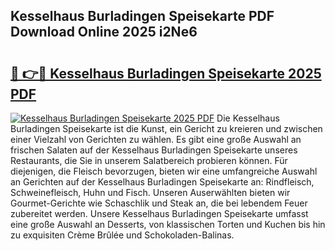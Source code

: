 ## Kesselhaus Burladingen Speisekarte PDF Download Online 2025 i2Ne6

# <h2><a href="http://gca6kjm.nevu.top/?p=Kesselhaus+Burladingen+Speisekarte">🔗 👉🔴 Kesselhaus Burladingen Speisekarte 2025 PDF</a></h2>

[![Kesselhaus Burladingen Speisekarte 2025 PDF](https://i.imgur.com/dBaPXMq.png)](http://gca6kjm.nevu.top/?p=Kesselhaus+Burladingen+Speisekarte)
Die Kesselhaus Burladingen Speisekarte ist die Kunst, ein Gericht zu kreieren und zwischen einer Vielzahl von Gerichten zu wählen. Es gibt eine große Auswahl an frischen Salaten auf der Kesselhaus Burladingen Speisekarte unseres Restaurants, die Sie in unserem Salatbereich probieren können. Für diejenigen, die Fleisch bevorzugen, bieten wir eine umfangreiche Auswahl an Gerichten auf der Kesselhaus Burladingen Speisekarte an: Rindfleisch, Schweinefleisch, Huhn und Fisch. Unseren Auserwählten bieten wir Gourmet-Gerichte wie Schaschlik und Steak an, die bei lebendem Feuer zubereitet werden. Unsere Kesselhaus Burladingen Speisekarte umfasst eine große Auswahl an Desserts, von klassischen Torten und Kuchen bis hin zu exquisiten Crème Brûlée und Schokoladen-Balinas.
